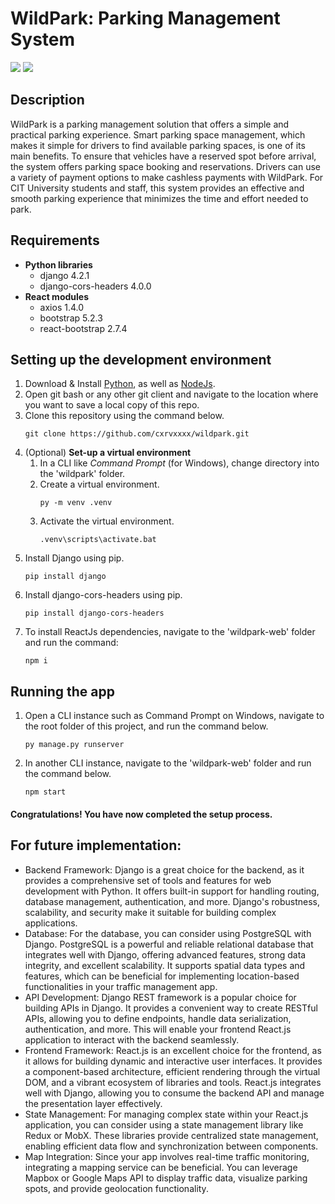 <h1>WildPark: Parking Management System</h1>

<img src="https://img.shields.io/badge/Django-4.2.1-green"> <img src="https://img.shields.io/badge/ReactJS-18.2.0-yellow">

<h2>Description</h2>
WildPark is a parking management solution that offers a simple and practical parking experience. Smart parking space management, which makes it simple for drivers to find available parking spaces, is one of its main benefits. To ensure that vehicles have a reserved spot before arrival, the system offers parking space booking and reservations. Drivers can use a variety of payment options to make cashless payments with WildPark. For CIT University students and staff, this system provides an effective and smooth parking experience that minimizes the time and effort needed to park.

<h2>Requirements</h2>
<ul>
  <li>
    <b>Python libraries</b>
    <ul>
      <li>django 4.2.1</li>
      <li>django-cors-headers 4.0.0</li>
    </ul>
  </li>
  <li>
    <b>React modules</b>
    <ul>
      <li>axios 1.4.0</li>
      <li>bootstrap 5.2.3</li>
      <li>react-bootstrap 2.7.4</li>
    </ul>
  </li>
</ul>

<h2>Setting up the development environment</h2>
<ol>
  <li>
    Download & Install <a href="https://www.python.org/downloads/">Python</a>, as well as <a href="https://nodejs.org/en/download">NodeJs</a>.
  </li>
  <li>
    Open git bash or any other git client and navigate to the location where you want to save a local copy of this repo.
  </li>
  <li>
    Clone this repository using the command below.
    <pre><code>git clone https://github.com/cxrvxxxx/wildpark.git</code></pre>
  </li>
  <li>
    (Optional) <b>Set-up a virtual environment</b>
    <ol>
      <li>
        In a CLI like <i>Command Prompt</i> (for Windows), change directory into the 'wildpark' folder.
      </li>
      <li>
        Create a virtual environment. 
        <pre><code>py -m venv .venv</code></pre>
      </li>
      <li>
        Activate the virtual environment.
        <pre><code>.venv\scripts\activate.bat</code></pre>
      </li>
    </ol>
  </li>
  <li>
    Install Django using pip.
    <pre><code>pip install django</code></pre>
  </li>
  <li>
    Install django-cors-headers using pip.
    <pre><code>pip install django-cors-headers</code></pre>
  </li>
  <li>
    To install ReactJs dependencies, navigate to the 'wildpark-web' folder and run the command:
    <pre><code>npm i</code></pre>
  </li>
</ol>
    
<h2>Running the app</h2>
<ol>
  <li>
    Open a CLI instance such as Command Prompt on Windows, navigate to the root folder of this project, and run the command below.
    <pre><code>py manage.py runserver</code></pre>
  </li>
  <li>
    In another CLI instance, navigate to the 'wildpark-web' folder and run the command below.
    <pre><code>npm start</code></pre>
  </li>
</ol>
    
<h4>Congratulations! You have now completed the setup process.</h4>
    
<h2>For future implementation:</h2>
<ul>
  <li>Backend Framework: Django is a great choice for the backend, as it provides a comprehensive set of tools and features for web development with Python. It offers built-in support for handling routing, database management, authentication, and more. Django's robustness, scalability, and security make it suitable for building complex applications.</li>
  <li>Database: For the database, you can consider using PostgreSQL with Django. PostgreSQL is a powerful and reliable relational database that integrates well with Django, offering advanced features, strong data integrity, and excellent scalability. It supports spatial data types and features, which can be beneficial for implementing location-based functionalities in your traffic management app.</li>
  <li>API Development: Django REST framework is a popular choice for building APIs in Django. It provides a convenient way to create RESTful APIs, allowing you to define endpoints, handle data serialization, authentication, and more. This will enable your frontend React.js application to interact with the backend seamlessly.</li>
  <li>Frontend Framework: React.js is an excellent choice for the frontend, as it allows for building dynamic and interactive user interfaces. It provides a component-based architecture, efficient rendering through the virtual DOM, and a vibrant ecosystem of libraries and tools. React.js integrates well with Django, allowing you to consume the backend API and manage the presentation layer effectively.</li>
  <li>State Management: For managing complex state within your React.js application, you can consider using a state management library like Redux or MobX. These libraries provide centralized state management, enabling efficient data flow and synchronization between components.</li>
  <li>Map Integration: Since your app involves real-time traffic monitoring, integrating a mapping service can be beneficial. You can leverage Mapbox or Google Maps API to display traffic data, visualize parking spots, and provide geolocation functionality.</li>
</ul>
